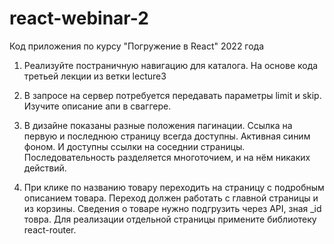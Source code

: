 # react-webinar-2
Код приложения по курсу "Погружение в React" 2022 года

1. Реализуйте постраничную навигацию для каталога. На основе кода третьей лекции из ветки lecture3

2. В запросе на сервер потребуется передавать параметры limit и skip. Изучите описание апи в сваггере.

3. В дизайне показаны разные положения пагинации. Ссылка на первую и последнюю страницу всегда доступны. Активная синим фоном. И доступны ссылки на соседнии страницы. Последовательность разделяется многоточием, и на нём никаких действий.

4. При клике по названию товару переходить на страницу с подробным описанием товара. Переход должен работать с главной страницы и из корзины. Сведения о товаре нужно подгрузить через API, зная _id товра. Для реализации отдельной страницы примените библиотеку react-router.  
